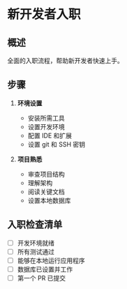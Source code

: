 # 新开发者入职

## 概述

全面的入职流程，帮助新开发者快速上手。

## 步骤

1. **环境设置**

   - 安装所需工具
   - 设置开发环境
   - 配置 IDE 和扩展
   - 设置 git 和 SSH 密钥

2. **项目熟悉**
   - 审查项目结构
   - 理解架构
   - 阅读关键文档
   - 设置本地数据库

## 入职检查清单

- [ ] 开发环境就绪
- [ ] 所有测试通过
- [ ] 能够在本地运行应用程序
- [ ] 数据库已设置并工作
- [ ] 第一个 PR 已提交
